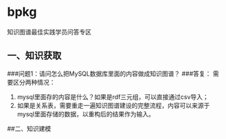 # bpkg
知识图谱最佳实践学员问答专区

## 一、知识获取
###问题1：请问怎么把MySQL数据库里面的内容做成知识图谱？
###答复：
需要区分两种情况：


1. mysql里面存的内容是什么？如果是rdf三元组，可以直接通过csv导入；
1. 如果是关系表，需要重走一遍知识图谱建设的完整流程，内容可以来源于mysql里面存储的数据，以重构后的结果作为输入。




##二、知识建模

